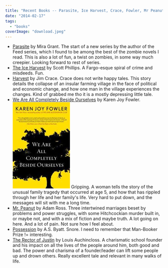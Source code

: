 ```yaml
---
title: "Recent Books -- Parasite, Ice Harvest, Crace, Fowler, Mr Peanut, Byatt, Auchincloss"
date: "2014-02-17"
tags: 
  - "books"
coverImage: "download.jpeg"
---
```


- [Parasite](http://www.amazon.com/Parasite-Mira-Grant-ebook/dp/B00AFGKSDS/) by Mira Grant. The start of a new series by the author of the Feed series, which I found to be among the best of the zombie novels I read. This is also a lot of fun, a twist on zombies, in some way much creepier. Looking forward to rest of series.
- [The Ice Harvest](http://www.amazon.com/Ice-Harvest-Novel-Scott-Phillips-ebook/dp/B000FCKFDU/) by Scott Phillips. A Fargo-esque spiral of crime and misdeeds. Fun.
- [Harvest](http://www.amazon.com/Harvest-Jim-Crace-ebook/dp/B00957T6G8) by Jim Crace. Crace does not write happy tales. This story details the collapse of an insular farming village in the face of political and economic change, and how one man in the village experiences the changes. Kind of grabbed me tho it is a mostly depressing little tale.
- [We Are All Completely Beside Ourselves](http://www.amazon.com/Are-All-Completely-Beside-Ourselves-ebook/dp/B00B4FU6KE) by Karen Joy Fowler.[![download](images/download.jpeg)](http://theludwigs.com/wp-content/uploads/2014/02/download.jpeg) Gripping. A woman tells the story of the unusual family tragedy that occurred at age 5, and how that has rippled through her life and her family's life. Very hard to put down, and the messages will sit with me a long time.
- [Mr. Peanut](http://www.amazon.com/Peanut-Vintage-Contemporaries-Adam-Ross-ebook/dp/B0036S4A1S/) by Adam Ross. Three intertwined marriages beset by problems and power struggles, with some Hitchcockian murder built in, or maybe not, and with a mix of fiction and maybe truth. A lot going on here. And a lot of pain. Not sure how I feel about.
- [Possession](http://www.amazon.com/Possession-Romance-Vintage-Anniv-Editions-ebook/dp/B007OLYPW2) by A.S. Byatt. Snore. I need to remember that Man-Booker Prize != interesting.
- [The Rector of Justin](http://www.amazon.com/Rector-Justin-Novel-Louis-Auchincloss-ebook/dp/B009UQ7MHE/) by Louis Auchincloss. A charismatic school founder and his impact on all the lives of the people around him, both good and bad. The power and charisma of a founder/leader can lift some people up and drown others. Really excellent tale and relevant in many walks of life.
